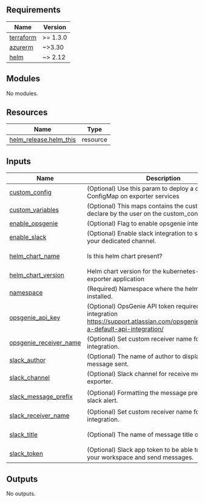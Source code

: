 ## Requirements

| Name | Version |
|------|---------|
| <a name="requirement_terraform"></a> [terraform](#requirement\_terraform) | >= 1.3.0 |
| <a name="requirement_azurerm"></a> [azurerm](#requirement\_azurerm) | ~>3.30 |
| <a name="requirement_helm"></a> [helm](#requirement\_helm) | ~> 2.12 |

## Modules

No modules.

## Resources

| Name | Type |
|------|------|
| [helm_release.helm_this](https://registry.terraform.io/providers/hashicorp/helm/latest/docs/resources/release) | resource |

## Inputs

| Name | Description | Type | Default | Required |
|------|-------------|------|---------|:--------:|
| <a name="input_custom_config"></a> [custom\_config](#input\_custom\_config) | (Optional) Use this param to deploy a custom ConfigMap on exporter services | `string` | `null` | no |
| <a name="input_custom_variables"></a> [custom\_variables](#input\_custom\_variables) | (Optional) This maps contains the custom variable declare by the user on the custom\_config | `map(string)` | `null` | no |
| <a name="input_enable_opsgenie"></a> [enable\_opsgenie](#input\_enable\_opsgenie) | (Optional) Flag to enable opsgenie integration. | `bool` | `false` | no |
| <a name="input_enable_slack"></a> [enable\_slack](#input\_enable\_slack) | (Optional) Enable slack integration to send alert on your dedicated channel. | `bool` | `true` | no |
| <a name="input_helm_chart_name"></a> [helm\_chart\_name](#input\_helm\_chart\_name) | Is this helm chart present? | `string` | `"kubernetes-event-exporter"` | no |
| <a name="input_helm_chart_version"></a> [helm\_chart\_version](#input\_helm\_chart\_version) | Helm chart version for the kubernetes-event-exporter application | `string` | `"3.2.12"` | no |
| <a name="input_namespace"></a> [namespace](#input\_namespace) | (Required) Namespace where the helm chart will be installed. | `string` | n/a | yes |
| <a name="input_opsgenie_api_key"></a> [opsgenie\_api\_key](#input\_opsgenie\_api\_key) | (Optional) OpsGenie API token required for integration https://support.atlassian.com/opsgenie/docs/create-a-default-api-integration/ | `string` | `""` | no |
| <a name="input_opsgenie_receiver_name"></a> [opsgenie\_receiver\_name](#input\_opsgenie\_receiver\_name) | (Optional) Set custom receiver name for opsgenie integration. | `string` | `"opsgenie"` | no |
| <a name="input_slack_author"></a> [slack\_author](#input\_slack\_author) | (Optional) The name of author to display on slack message sent. | `string` | `"kubexporter"` | no |
| <a name="input_slack_channel"></a> [slack\_channel](#input\_slack\_channel) | (Optional) Slack channel for receive messages from exporter. | `string` | n/a | yes |
| <a name="input_slack_message_prefix"></a> [slack\_message\_prefix](#input\_slack\_message\_prefix) | (Optional) Formatting the message prefix of your slack alert. | `string` | `"Received a Kubernetes Event:"` | no |
| <a name="input_slack_receiver_name"></a> [slack\_receiver\_name](#input\_slack\_receiver\_name) | (Optional) Set custom receiver name for slack integration. | `string` | `"slack"` | no |
| <a name="input_slack_title"></a> [slack\_title](#input\_slack\_title) | (Optional) The name of message title of your app. | `string` | `"kubernetes event exporter app"` | no |
| <a name="input_slack_token"></a> [slack\_token](#input\_slack\_token) | (Optional) Slack app token to be able to connect on your workspace and send messages. | `string` | n/a | yes |

## Outputs

No outputs.
